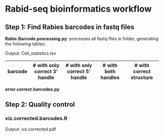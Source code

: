 # Rabid-seq bioinformatics workflow

## Step 1: Find Rabies barcodes in fastq files

**Rabie.Barcode.processing.py**: processes all fastq files in folder, generating the following tables: 

Output: Cell_statistics.tsv

barcode  | # with only correct 3' handle | # with only correct 5' handle | # with both handles | # with correct structure
-------- | --------------------------| --------------------------| --------------------------| --------------------------


**error.correct.barcodes.py**

## Step 2: Quality control 

### viz.corrected.barcodes.R

Output: viz.corrected.pdf
